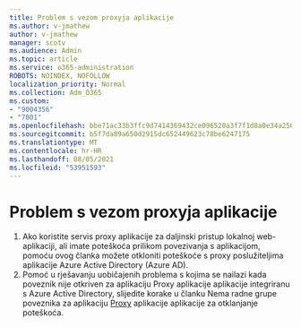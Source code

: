 ```yaml
---
title: Problem s vezom proxyja aplikacije
ms.author: v-jmathew
author: v-jmathew
manager: scotv
ms.audience: Admin
ms.topic: article
ms.service: o365-administration
ROBOTS: NOINDEX, NOFOLLOW
localization_priority: Normal
ms.collection: Adm_O365
ms.custom:
- "9004356"
- "7801"
ms.openlocfilehash: bbe71ac33b3ffc9d7414369432ce096520a3f7f1d8a0e34a256df2db7765d583
ms.sourcegitcommit: b5f7da89a650d2915dc652449623c78be6247175
ms.translationtype: MT
ms.contentlocale: hr-HR
ms.lasthandoff: 08/05/2021
ms.locfileid: "53951593"
---
```

# <a name="app-proxy-connection-issue"></a>Problem s vezom proxyja aplikacije

1. Ako koristite servis proxy aplikacije za daljinski pristup lokalnoj web-aplikaciji, ali imate poteškoća [](https://docs.microsoft.com/azure/active-directory/manage-apps/application-proxy-debug-connectors) prilikom povezivanja s aplikacijom, pomoću ovog članka možete otkloniti poteškoće s proxy poslužiteljima aplikacije Azure Active Directory (Azure AD).
2. Pomoć u rješavanju uobičajenih problema s kojima se nailazi kada poveznik nije otkriven za aplikaciju Proxy aplikacije aplikacije integriranu s Azure Active Directory, slijedite korake u članku Nema radne grupe poveznika za aplikaciju [Proxy](https://docs.microsoft.com/azure/active-directory/application-proxy-connectivity-no-working-connector) aplikacije aplikacije za otklanjanje poteškoća.
